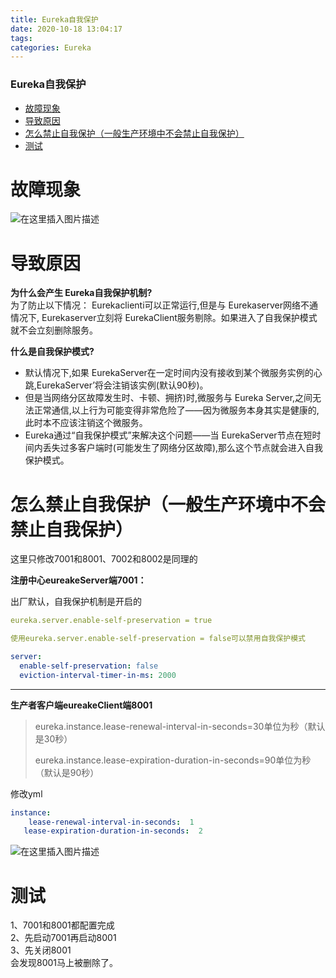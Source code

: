 ```yaml
---
title: Eureka自我保护
date: 2020-10-18 13:04:17
tags: 
categories: Eureka
---
```


<!--more-->

### Eureka自我保护

- [故障现象](#_2)
- [导致原因](#_5)
- [怎么禁止自我保护（一般生产环境中不会禁止自我保护）](#_15)
- [测试](#_45)

# 故障现象

![在这里插入图片描述](https://img-blog.csdnimg.cn/20201018125643620.png?x-oss-process=image/watermark,type_ZmFuZ3poZW5naGVpdGk,shadow_10,text_aHR0cHM6Ly9ibG9nLmNzZG4ubmV0L3FxXzIxMDQwNTU5,size_16,color_FFFFFF,t_70#pic_center)

# 导致原因

**为什么会产生 Eureka自我保护机制\?**  
为了防止以下情况： Eurekaclienti可以正常运行,但是与 Eurekaserver网络不通情况下, Eurekaserver立刻将 EurekaClient服务剔除。如果进入了自我保护模式就不会立刻删除服务。

**什么是自我保护模式\?**

- 默认情况下,如果 EurekaServer在一定时间内没有接收到某个微服务实例的心跳,EurekaServer’将会注销该实例\(默认90秒\)。
- 但是当网络分区故障发生时、卡顿、拥挤\)时,微服务与 Eureka Server,之间无法正常通信,以上行为可能变得非常危险了——因为微服务本身其实是健康的,此时本不应该注销这个微服务。
- Eureka通过“自我保护模式”来解决这个问题——当 EurekaServer节点在短时间内丢失过多客户端时\(可能发生了网络分区故障\),那么这个节点就会进入自我保护模式。

# 怎么禁止自我保护（一般生产环境中不会禁止自我保护）

这里只修改7001和8001、7002和8002是同理的

**注册中心eureakeServer端7001：**

出厂默认，自我保护机制是开启的

```yml
eureka.server.enable-self-preservation = true
```

```yml
使用eureka.server.enable-self-preservation = false可以禁用自我保护模式

server:
  enable-self-preservation: false
  eviction-interval-timer-in-ms: 2000
```

---

**生产者客户端eureakeClient端8001**

> eureka.instance.lease-renewal-interval-in-seconds=30单位为秒（默认是30秒）  
>   
> eureka.instance.lease-expiration-duration-in-seconds=90单位为秒（默认是90秒）

修改yml

```yml
instance:
    lease-renewal-interval-in-seconds:  1
   lease-expiration-duration-in-seconds:  2
```

![在这里插入图片描述](https://img-blog.csdnimg.cn/2020101813031517.png?x-oss-process=image/watermark,type_ZmFuZ3poZW5naGVpdGk,shadow_10,text_aHR0cHM6Ly9ibG9nLmNzZG4ubmV0L3FxXzIxMDQwNTU5,size_16,color_FFFFFF,t_70#pic_center)

# 测试

1、7001和8001都配置完成  
2、先启动7001再启动8001  
3、先关闭8001  
会发现8001马上被删除了。